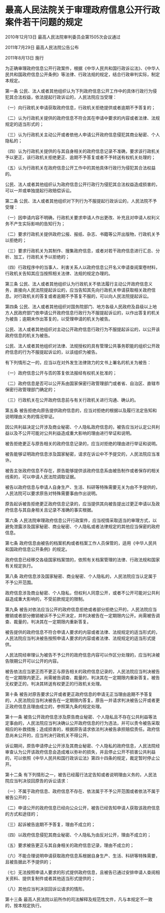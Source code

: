 # 最高人民法院关于审理政府信息公开行政案件若干问题的规定

2010年12月13日 最高人民法院审判委员会第1505次会议通过

2011年7月29日 最高人民法院公告公布

2011年8月13日 施行



为正确审理政府信息公开行政案件，根据《中华人民共和国行政诉讼法》、《中华人民共和国政府信息公开条例》等法律、行政法规的规定，结合行政审判实际，制定本规定。

第一条 公民、法人或者其他组织认为下列政府信息公开工作中的具体行政行为侵犯其合法权益，依法提起行政诉讼的，人民法院应当受理：

（一）向行政机关申请获取政府信息，行政机关拒绝提供或者逾期不予答复的；

（二）认为行政机关提供的政府信息不符合其在申请中要求的内容或者法律、法规规定的适当形式的；

（三）认为行政机关主动公开或者依他人申请公开政府信息侵犯其商业秘密、个人隐私的；

（四）认为行政机关提供的与其自身相关的政府信息记录不准确，要求该行政机关予以更正，该行政机关拒绝更正、逾期不予答复或者不予转送有权机关处理的；

（五）认为行政机关在政府信息公开工作中的其他具体行政行为侵犯其合法权益的。

公民、法人或者其他组织认为政府信息公开行政行为侵犯其合法权益造成损害的，可以一并或单独提起行政赔偿诉讼。

第二条 公民、法人或者其他组织对下列行为不服提起行政诉讼的，人民法院不予受理：

（一）因申请内容不明确，行政机关要求申请人作出更改、补充且对申请人权利义务不产生实际影响的告知行为；

（二）要求行政机关提供政府公报、报纸、杂志、书籍等公开出版物，行政机关予以拒绝的；

（三）要求行政机关为其制作、搜集政府信息，或者对若干政府信息进行汇总、分析、加工，行政机关予以拒绝的；

（四）行政程序中的当事人、利害关系人以政府信息公开名义申请查阅案卷材料，行政机关告知其应当按照相关法律、法规的规定办理的。

第三条 公民、法人或者其他组织认为行政机关不依法履行主动公开政府信息义务，直接向人民法院提起诉讼的，应当告知其先向行政机关申请获取相关政府信息。对行政机关的答复或者逾期不予答复不服的，可以向人民法院提起诉讼。

第四条 公民、法人或者其他组织对国务院部门、地方各级人民政府及县级以上地方人民政府部门依申请公开政府信息行政行为不服提起诉讼的，以作出答复的机关为被告；逾期未作出答复的，以受理申请的机关为被告。

公民、法人或者其他组织对主动公开政府信息行政行为不服提起诉讼的，以公开该政府信息的机关为被告。

公民、法人或者其他组织对法律、法规授权的具有管理公共事务职能的组织公开政府信息的行为不服提起诉讼的，以该组织为被告。

有下列情形之一的，应当以在对外发生法律效力的文书上署名的机关为被告：

（一）政府信息公开与否的答复依法报经有权机关批准的；

（二）政府信息是否可以公开系由国家保密行政管理部门或者省、自治区、直辖市保密行政管理部门确定的；

（三）行政机关在公开政府信息前与有关行政机关进行沟通、确认的。

第五条 被告拒绝向原告提供政府信息的，应当对拒绝的根据以及履行法定告知和说明理由义务的情况举证。

因公共利益决定公开涉及商业秘密、个人隐私政府信息的，被告应当对认定公共利益以及不公开可能对公共利益造成重大影响的理由进行举证和说明。

被告拒绝更正与原告相关的政府信息记录的，应当对拒绝的理由进行举证和说明。

被告能够证明政府信息涉及国家秘密，请求在诉讼中不予提交的，人民法院应当准许。

被告主张政府信息不存在，原告能够提供该政府信息系由被告制作或者保存的相关线索的，可以申请人民法院调取证据。

被告以政府信息与申请人自身生产、生活、科研等特殊需要无关为由不予提供的，人民法院可以要求原告对特殊需要事由作出说明。

原告起诉被告拒绝更正政府信息记录的，应当提供其向被告提出过更正申请以及政府信息与其自身相关且记录不准确的事实根据。

第六条 人民法院审理政府信息公开行政案件，应当视情采取适当的审理方式，以避免泄露涉及国家秘密、商业秘密、个人隐私或者法律规定的其他应当保密的政府信息。

第七条 政府信息由被告的档案机构或者档案工作人员保管的，适用《中华人民共和国政府信息公开条例》的规定。

政府信息已经移交各级国家档案馆的，依照有关档案管理的法律、行政法规和国家有关规定执行。

第八条 政府信息涉及国家秘密、商业秘密、个人隐私的，人民法院应当认定属于不予公开范围。

政府信息涉及商业秘密、个人隐私，但权利人同意公开，或者不公开可能对公共利益造成重大影响的，不受前款规定的限制。

第九条 被告对依法应当公开的政府信息拒绝或者部分拒绝公开的，人民法院应当撤销或者部分撤销被诉不予公开决定，并判决被告在一定期限内公开。尚需被告调查、裁量的，判决其在一定期限内重新答复。

被告提供的政府信息不符合申请人要求的内容或者法律、法规规定的适当形式的，人民法院应当判决被告按照申请人要求的内容或者法律、法规规定的适当形式提供。

人民法院经审理认为被告不予公开的政府信息内容可以作区分处理的，应当判决被告限期公开可以公开的内容。

被告依法应当更正而不更正与原告相关的政府信息记录的，人民法院应当判决被告在一定期限内更正。尚需被告调查、裁量的，判决其在一定期限内重新答复。被告无权更正的，判决其转送有权更正的行政机关处理。

第十条 被告对原告要求公开或者更正政府信息的申请无正当理由逾期不予答复的，人民法院应当判决被告在一定期限内答复。原告一并请求判决被告公开或者更正政府信息且理由成立的，参照第九条的规定处理。

第十一条 被告公开政府信息涉及原告商业秘密、个人隐私且不存在公共利益等法定事由的，人民法院应当判决确认公开政府信息的行为违法，并可以责令被告采取相应的补救措施；造成损害的，根据原告请求依法判决被告承担赔偿责任。政府信息尚未公开的，应当判决行政机关不得公开。

诉讼期间，原告申请停止公开涉及其商业秘密、个人隐私的政府信息，人民法院经审查认为公开该政府信息会造成难以弥补的损失，并且停止公开不损害公共利益的，可以依照《中华人民共和国行政诉讼法》第四十四条的规定，裁定暂时停止公开。

第十二条 有下列情形之一，被告已经履行法定告知或者说明理由义务的，人民法院应当判决驳回原告的诉讼请求：

（一）不属于政府信息、政府信息不存在、依法属于不予公开范围或者依法不属于被告公开的；

（二）申请公开的政府信息已经向公众公开，被告已经告知申请人获取该政府信息的方式和途径的；

（三）起诉被告逾期不予答复，理由不成立的；

（四）以政府信息侵犯其商业秘密、个人隐私为由反对公开，理由不成立的；

（五）要求被告更正与其自身相关的政府信息记录，理由不成立的；

（六）不能合理说明申请获取政府信息系根据自身生产、生活、科研等特殊需要，且被告据此不予提供的；

（七）无法按照申请人要求的形式提供政府信息，且被告已通过安排申请人查阅相关资料、提供复制件或者其他适当形式提供的；

（八）其他应当判决驳回诉讼请求的情形。

第十三条 最高人民法院以前所作的司法解释及规范性文件，凡与本规定不一致的，按本规定执行。